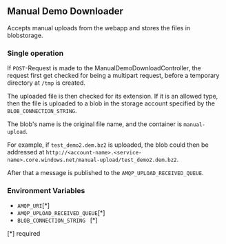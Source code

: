 ## Manual Demo Downloader

Accepts manual uploads from the webapp and stores the files in blobstorage.

### Single operation
 If `POST`-Request is made to the ManualDemoDownloadController, the request first get checked for being a multipart request, before a temporary directory at 
`/tmp` is created.

The uploaded file is then checked for its extension. If it is an allowed type, then the file is uploaded to a blob in the storage account specified by the 
`BLOB_CONNECTION_STRING`.



The blob's name is the original file name, and the container is `manual-upload`.

For example, if `test_demo2.dem.bz2` is uploaded, the blob could then be addressed at 
`http://<account-name>.<service-name>.core.windows.net/manual-upload/test_demo2.dem.bz2`.

After that a message is published to the `AMQP_UPLOAD_RECEIVED_QUEUE`.

### Environment Variables

- `AMQP_URI`[*]
- `AMQP_UPLOAD_RECEIVED_QUEUE`[*]
- `BLOB_CONNECTION_STRING ` [*]

[*] required


